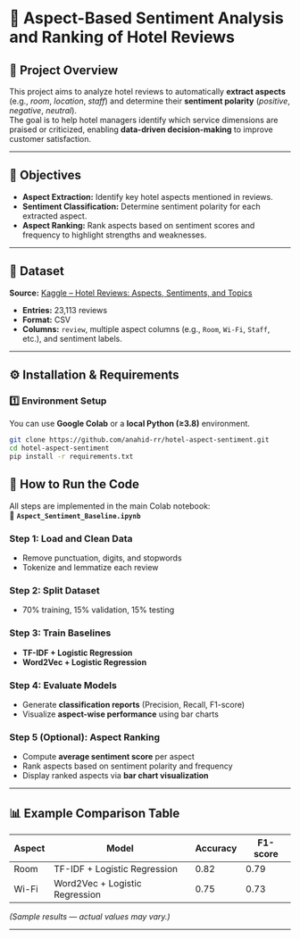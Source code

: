 # 🏨 Aspect-Based Sentiment Analysis and Ranking of Hotel Reviews

## 📘 Project Overview
This project aims to analyze hotel reviews to automatically **extract aspects** (e.g., *room*, *location*, *staff*) and determine their **sentiment polarity** (*positive*, *negative*, *neutral*).  
The goal is to help hotel managers identify which service dimensions are praised or criticized, enabling **data-driven decision-making** to improve customer satisfaction.

---

## 🎯 Objectives
- **Aspect Extraction:** Identify key hotel aspects mentioned in reviews.  
- **Sentiment Classification:** Determine sentiment polarity for each extracted aspect.  
- **Aspect Ranking:** Rank aspects based on sentiment scores and frequency to highlight strengths and weaknesses.

---

## 🧾 Dataset
**Source:** [Kaggle – Hotel Reviews: Aspects, Sentiments, and Topics](https://www.kaggle.com/)  
- **Entries:** 23,113 reviews  
- **Format:** CSV  
- **Columns:** `review`, multiple aspect columns (e.g., `Room`, `Wi-Fi`, `Staff`, etc.), and sentiment labels.

---

## ⚙️ Installation & Requirements

### 1️⃣ Environment Setup
You can use **Google Colab** or a **local Python (≥3.8)** environment.

```bash
git clone https://github.com/anahid-rr/hotel-aspect-sentiment.git
cd hotel-aspect-sentiment
pip install -r requirements.txt
```


## 🧩 How to Run the Code

All steps are implemented in the main Colab notebook:  
📄 **`Aspect_Sentiment_Baseline.ipynb`**

### **Step 1: Load and Clean Data**
- Remove punctuation, digits, and stopwords  
- Tokenize and lemmatize each review  

### **Step 2: Split Dataset**
- 70% training, 15% validation, 15% testing  

### **Step 3: Train Baselines**
- **TF-IDF + Logistic Regression**  
- **Word2Vec + Logistic Regression**  

### **Step 4: Evaluate Models**
- Generate **classification reports** (Precision, Recall, F1-score)  
- Visualize **aspect-wise performance** using bar charts  

### **Step 5 (Optional): Aspect Ranking**
- Compute **average sentiment score** per aspect  
- Rank aspects based on sentiment polarity and frequency  
- Display ranked aspects via **bar chart visualization**

---

## 📊 Example Comparison Table
| Aspect | Model | Accuracy | F1-score |
|---------|--------|-----------|-----------|
| Room | TF-IDF + Logistic Regression | 0.82 | 0.79 |
| Wi-Fi | Word2Vec + Logistic Regression | 0.75 | 0.73 |

*(Sample results — actual values may vary.)*

---

